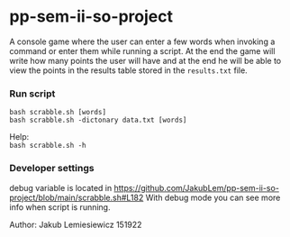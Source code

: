 # pp-sem-ii-so-project

A console game where the user can enter a few words when invoking a command or enter them while running a script. At the end the game will write how many points the user will have and at the end he will be able to view the points in the results table stored in the ```results.txt``` file.  

### Run script

```bash scrabble.sh [words]```  
```bash scrabble.sh -dictonary data.txt [words]```

Help:  
```bash scrabble.sh -h```  


### Developer settings

debug variable is located in https://github.com/JakubLem/pp-sem-ii-so-project/blob/main/scrabble.sh#L182
With debug mode you can see more info when script is running.


Author:
Jakub Lemiesiewicz 151922
